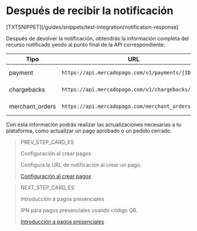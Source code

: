 # Después de recibir la notificación

[TXTSNIPPET][/guides/snippets/test-integration/notification-response]

Después de devolver la notificación, obtendrás la información completa del recurso notificado yendo al punto final de la API correspondiente:

| Tipo | URL | Documentación |
| --- | --- | --- |
| payment | `https://api.mercadopago.com/v1/payments/[ID]` | [ver documentación](https://www.mercadopago[FAKER][URL][DOMAIN]/developers/es/reference/payments/_payments_id/get) |
| chargebacks | `https://api.mercadopago.com/v1/chargebacks/[ID]` | [ver documentación](https://www.mercadopago[FAKER][URL][DOMAIN]/developers/es/reference/chargebacks/_chargebacks_id/get) |
| merchant_orders | `https://api.mercadopago.com/merchant_orders/[ID]` | [ver documentación](https://www.mercadopago[FAKER][URL][DOMAIN]/developers/es/reference/merchant_orders/_merchant_orders_id/get) |

Con esta información podrás realizar las actualizaciones necesarias a tu plataforma, como actualizar un pago aprobado o un pedido cerrado.


> PREV_STEP_CARD_ES
>
> Configuración al crear pagos
>
> Configura la URL de notificación al crear un pago.
>
> [Configuración al crear pagos](https://www.mercadopago[FAKER][URL][DOMAIN]/developers/es/guides/notifications/ipn/online-payment-creation-config)

> NEXT_STEP_CARD_ES
>
> Introducción a pagos presenciales
>
> IPN para pagos presenciales usando código QR.
>
> [Introducción a pagos presenciales](https://www.mercadopago[FAKER][URL][DOMAIN]/developers/es/guides/notifications/ipn/inperson-introduction)
